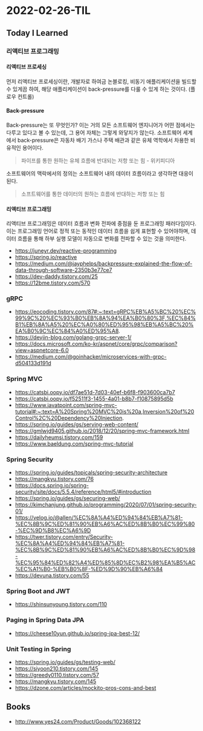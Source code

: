 # 2022-02-26-TIL

## Today I Learned

### 리액티브 프로그래밍

#### 리액티브 프로세싱

먼저 리액티브 프로세싱이란, 개발자로 하여금 논블로킹, 비동기 애플리케이션을 빌드할 수 있게끔 하여, 해당 애플리케이션이 back-pressure를 다룰 수 있게 하는 것이다. (플로우 컨트롤)

#### Back-pressure

Back-pressure는 또 무엇인가? 이는 거의 모든 소프트웨어 엔지니어가 어떤 점에서는 다루고 있다고 볼 수 있는데, 그 용어 자체는 그렇게 와닿지가 않는다. 소프트웨어 세계에서 back-pressure은 자동차 배기 가스나 주택 배관과 같은 유체 역학에서 차용한 비유적인 용어이다.

> 파이프를 통한 원하는 유체 흐름에 반대되는 저항 또는 힘 - 위키피디아

소프트웨어의 맥락에서의 정의는 소프트웨어 내의 데이터 흐름이라고 생각하면 대응이 된다.

> 소프트웨어를 통한 데이터의 원하는 흐름에 반대하는 저항 또는 힘

#### 리액티브 프로그래밍

리액티브 프로그래밍은 데이터 흐름과 변화 전파에 중점을 둔 프로그래밍 패러다임이다. 이는 프로그래밍 언어로 정적 또는 동적인 데이터 흐름을 쉽게 표현할 수 있어야하며, 데이터 흐름을 통해 하부 실행 모델이 자동으로 변화를 전파할 수 있는 것을 의미한다.

- https://juneyr.dev/reactive-programming
- https://spring.io/reactive
- https://medium.com/@jayphelps/backpressure-explained-the-flow-of-data-through-software-2350b3e77ce7
- https://dev-daddy.tistory.com/25
- https://12bme.tistory.com/570

### gRPC

- https://eocoding.tistory.com/87#:~:text=gRPC%EB%A5%BC%20%EC%99%9C%20%EC%93%B0%EB%8A%94%EA%B0%80%3F,%EC%84%B1%EB%8A%A5%20%EC%A0%80%ED%95%98%EB%A5%BC%20%EA%B0%9C%EC%84%A0%ED%95%A8.
- https://devjin-blog.com/golang-grpc-server-1/
- https://docs.microsoft.com/ko-kr/aspnet/core/grpc/comparison?view=aspnetcore-6.0
- https://medium.com/@goinhacker/microservices-with-grpc-d504133d191d

### Spring MVC

- https://catsbi.oopy.io/df7ae51d-7d03-40ef-b6f8-f903600ca7b7
- https://catsbi.oopy.io/f52511f3-1455-4a01-b8b7-f10875895d5b
- https://www.javatpoint.com/spring-mvc-tutorial#:~:text=A%20Spring%20MVC%20is%20a,Inversion%20of%20Control%2C%20Dependency%20Injection.
- https://spring.io/guides/gs/serving-web-content/
- https://gmlwjd9405.github.io/2018/12/20/spring-mvc-framework.html
- https://dailyheumsi.tistory.com/159
- https://www.baeldung.com/spring-mvc-tutorial

### Spring Security

- https://spring.io/guides/topicals/spring-security-architecture
- https://mangkyu.tistory.com/76
- https://docs.spring.io/spring-security/site/docs/5.5.4/reference/html5/#introduction
- https://spring.io/guides/gs/securing-web/
- https://kimchanjung.github.io/programming/2020/07/01/spring-security-01/
- https://velog.io/@allen/%EC%8A%A4%ED%94%84%EB%A7%81-%EC%8B%9C%ED%81%90%EB%A6%AC%ED%8B%B0%EC%99%80-%EC%9D%B8%EC%A6%9D
- https://twer.tistory.com/entry/Security-%EC%8A%A4%ED%94%84%EB%A7%81-%EC%8B%9C%ED%81%90%EB%A6%AC%ED%8B%B0%EC%9D%98-%EC%95%84%ED%82%A4%ED%85%8D%EC%B2%98%EA%B5%AC%EC%A1%B0-%EB%B0%8F-%ED%9D%90%EB%A6%84
- https://devuna.tistory.com/55

### Spring Boot and JWT

- https://shinsunyoung.tistory.com/110

### Paging in Spring Data JPA

- https://cheese10yun.github.io/spring-jpa-best-12/

### Unit Testing in Spring

- https://spring.io/guides/gs/testing-web/
- https://siyoon210.tistory.com/145
- https://greedy0110.tistory.com/57
- https://mangkyu.tistory.com/145
- https://dzone.com/articles/mockito-pros-cons-and-best

## Books

- http://www.yes24.com/Product/Goods/102368122
